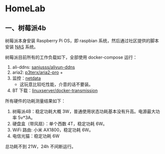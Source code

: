 # HomeLab


## 一、树莓派4b

树莓派本身安装 Raspberry Pi OS，即  raspbian 系统，然后通过社区提供的脚本安装 [NAS](NAS/README.md) 系统。

树莓派目前所有的工作负载如下，全部使用 docker-compose 运行：

1. ali-ddns: [sanjusss/aliyun-ddns](https://github.com/sanjusss/aliyun-ddns)
2. aria2: [p3terx/aria2-pro](https://github.com/p3terx/aria2-pro) + [](https://github.com/p3terx/ariang)
3. 监控：[netdata](https://github.com/netdata/netdata)
    - 这玩意比较吃性能，介意的话不要装。
4. BT 下载：[linuxserver/docker-transmission](https://github.com/linuxserver/docker-transmission)

所有硬件的功耗测量结果如下：

1. 树莓派4B：稳定功耗大概 3W，普通使用状态功耗基本没有升高。电源最大功率 5v*3A。
2. 硬盘盒（带风扇）：单个西数 4T，稳定功耗 6W。
3. WiFi 路由: 小米 AX1800，稳定功耗 6W。
4. 电信光猫：稳定功耗 6W

总功耗不到 21W，24h 不间断运行。
